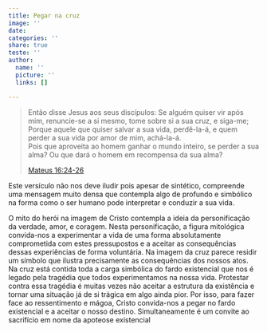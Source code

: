 ```yaml
---
title: Pegar na cruz
image: ''
date: 
categories: ''
share: true
teste: ''
author:
  name: ''
  picture: ''
  links: []

---
```


> Então disse Jesus aos seus discípulos: Se alguém quiser vir após mim, renuncie-se a si mesmo, tome sobre si a sua cruz, e siga-me;  
> Porque aquele que quiser salvar a sua vida, perdê-la-á, e quem perder a sua vida por amor de mim, achá-la-á.  
> Pois que aproveita ao homem ganhar o mundo inteiro, se perder a sua alma? Ou que dará o homem em recompensa da sua alma?  
>   
> [Mateus 16:24-26](https://www.bibliaonline.com.br/acf/mt/16/24-26+)

Este versículo não nos deve iludir pois apesar de sintético, compreende uma mensagem muito densa que contempla algo de profundo e simbólico na forma como o ser humano pode interpretar e conduzir a sua vida.

O mito do herói na imagem de Cristo contempla a ideia da personificação da verdade, amor, e coragem. Nesta personificação, a figura mitológica convida-nos a experimentar a vida de uma forma absolutamente comprometida com estes pressupostos e a aceitar as consequências dessas experiências de forma voluntária. Na imagem da cruz parece residir um símbolo que ilustra precisamente as consequências dos nossos atos. Na cruz está contida toda a carga simbólica do fardo existencial que nos é legado pela tragédia que todos experimentamos na nossa vida. Protestar contra essa tragédia é muitas vezes não aceitar a estrutura da existência e tornar uma situação já de si trágica em algo ainda pior. Por isso, para fazer face ao ressentimento e mágoa, Cristo convida-nos a pegar no fardo existencial e a aceitar o nosso destino. Simultaneamente é um convite ao sacrifício em nome da apoteose existencial 